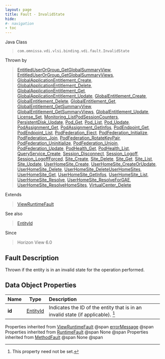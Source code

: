 ```yaml
---
layout: page
title: Fault - InvalidState
hide:
#- navigation
- toc
---
```






Java Class
> `com.omnissa.vdi.vlsi.binding.vdi.fault.InvalidState`

Thrown by
> [EntitledUserOrGroup_GetGlobalSummaryView](vdi.users.EntitledUserOrGroup.md#getGlobalSummaryView), [EntitledUserOrGroup_GetGlobalSummaryViews](vdi.users.EntitledUserOrGroup.md#getGlobalSummaryViews), [GlobalApplicationEntitlement_Create](vdi.federation.GlobalApplicationEntitlement.md#create), [GlobalApplicationEntitlement_Delete](vdi.federation.GlobalApplicationEntitlement.md#delete), [GlobalApplicationEntitlement_Get](vdi.federation.GlobalApplicationEntitlement.md#get), [GlobalApplicationEntitlement_Update](vdi.federation.GlobalApplicationEntitlement.md#update), [GlobalEntitlement_Create](vdi.federation.GlobalEntitlement.md#create), [GlobalEntitlement_Delete](vdi.federation.GlobalEntitlement.md#delete), [GlobalEntitlement_Get](vdi.federation.GlobalEntitlement.md#get), [GlobalEntitlement_GetSummaryView](vdi.federation.GlobalEntitlement.md#getSummaryView), [GlobalEntitlement_GetSummaryViews](vdi.federation.GlobalEntitlement.md#getSummaryViews), [GlobalEntitlement_Update](vdi.federation.GlobalEntitlement.md#update), [License_Set](vdi.infrastructure.License.md#set), [Monitoring_ListPodSessionCounters](vdi.health.Monitoring.md#listPodSessionCounters), [PersistentDisk_Update](vdi.resources.PersistentDisk.md#update), [Pod_Get](vdi.federation.Pod.md#get), [Pod_List](vdi.federation.Pod.md#list), [Pod_Update](vdi.federation.Pod.md#update), [PodAssignment_Get](vdi.federation.PodAssignment.md#get), [PodAssignment_GetInfos](vdi.federation.PodAssignment.md#getInfos), [PodEndpoint_Get](vdi.federation.PodEndpoint.md#get), [PodEndpoint_List](vdi.federation.PodEndpoint.md#list), [PodFederation_Eject](vdi.federation.PodFederation.md#eject), [PodFederation_Initialize](vdi.federation.PodFederation.md#initialize), [PodFederation_Join](vdi.federation.PodFederation.md#join), [PodFederation_RotateKeyPair](vdi.federation.PodFederation.md#rotateKeypair), [PodFederation_Uninitialize](vdi.federation.PodFederation.md#uninitialize), [PodFederation_Unjoin](vdi.federation.PodFederation.md#unjoin), [PodFederation_Update](vdi.federation.PodFederation.md#update), [PodHealth_Get](vdi.health.PodHealth.md#get), [PodHealth_List](vdi.health.PodHealth.md#list), [QueryService_Create](vdi.query.QueryService.md#create), [Session_Disconnect](vdi.users.Session.md#disconnect), [Session_Logoff](vdi.users.Session.md#logoff), [Session_LogoffForced](vdi.users.Session.md#logoffForced), [Site_Create](vdi.federation.Site.md#create), [Site_Delete](vdi.federation.Site.md#delete), [Site_Get](vdi.federation.Site.md#get), [Site_List](vdi.federation.Site.md#list), [Site_Update](vdi.federation.Site.md#update), [UserHomeSite_Create](vdi.federation.UserHomeSite.md#create), [UserHomeSite_CreateOrUpdate](vdi.federation.UserHomeSite.md#createOrUpdate), [UserHomeSite_Delete](vdi.federation.UserHomeSite.md#delete), [UserHomeSite_DeleteUserHomeSites](vdi.federation.UserHomeSite.md#deleteUserHomeSites), [UserHomeSite_Get](vdi.federation.UserHomeSite.md#get), [UserHomeSite_GetInfos](vdi.federation.UserHomeSite.md#getInfos), [UserHomeSite_List](vdi.federation.UserHomeSite.md#list), [UserHomeSite_Resolve](vdi.federation.UserHomeSite.md#resolve), [UserHomeSite_ResolveForGAE](vdi.federation.UserHomeSite.md#resolveForGAE), [UserHomeSite_ResolveHomeSites](vdi.federation.UserHomeSite.md#resolveHomeSites), [VirtualCenter_Delete](vdi.infrastructure.VirtualCenter.md#delete)

Extends
> [ViewRuntimeFault](vdi.fault.ViewRuntimeFault.md)

See also
> [EntityId](vdi.EntityId.md)

Since
> Horizon View 6.0


## Fault Description

Thrown if the entity is in an invalid state for the operation performed.

## Data Object Properties

 Name | Type | Description
:---|:---:|:---
**id**| [EntityId](vdi.EntityId.md)|  Indicates the ID of the entity that is in an invalid state (if applicable). [^1]
Properties inherited from [ViewRuntimeFault](vdi.fault.ViewRuntimeFault.md) @span
[errorMessage](vdi.fault.ViewRuntimeFault.md#errorMessage) @span
Properties inherited from [RuntimeFault](vmodl.RuntimeFault.md) @span
None @span
Properties inherited from [MethodFault](vmodl.MethodFault.md) @span
None @span


 


[^1]: This property need not be set.